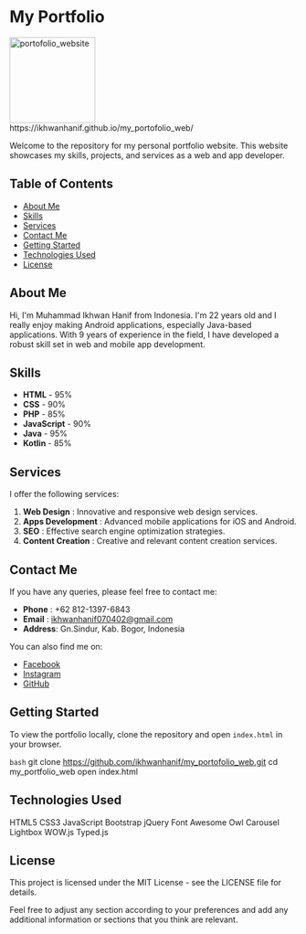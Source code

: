 # My Portfolio

<img width="150" alt="portofolio_website" src="https://github.com/ikhwanhanif/my_portofolio_web/assets/108711453/9540f62e-9819-4c4d-981a-f973bf2e773a">
<br>
https://ikhwanhanif.github.io/my_portofolio_web/

Welcome to the repository for my personal portfolio website. This website showcases my skills, projects, and services as a web and app developer. 

## Table of Contents

- [About Me](#about-me)
- [Skills](#skills)
- [Services](#services)
- [Contact Me](#contact-me)
- [Getting Started](#getting-started)
- [Technologies Used](#technologies-used)
- [License](#license)

## About Me

Hi, I'm Muhammad Ikhwan Hanif from Indonesia. I'm 22 years old and I really enjoy making Android applications, especially Java-based applications. With 9 years of experience in the field, I have developed a robust skill set in web and mobile app development.

## Skills

- **HTML** - 95%
- **CSS** - 90%
- **PHP** - 85%
- **JavaScript** - 90%
- **Java** - 95%
- **Kotlin** - 85%

## Services

I offer the following services:

1. **Web Design**        : Innovative and responsive web design services.
2. **Apps Development**  : Advanced mobile applications for iOS and Android.
3. **SEO**               : Effective search engine optimization strategies.
4. **Content Creation**  : Creative and relevant content creation services.

## Contact Me

If you have any queries, please feel free to contact me:

- **Phone**  : +62 812-1397-6843
- **Email**  : ikhwanhanif070402@gmail.com
- **Address**: Gn.Sindur, Kab. Bogor, Indonesia

You can also find me on:
- [Facebook](https://www.facebook.com/ikhwan.hanif.739)
- [Instagram](https://www.instagram.com/hanifisme.07)
- [GitHub](https://github.com/ikhwanhanif)

## Getting Started

To view the portfolio locally, clone the repository and open `index.html` in your browser.

```bash```
git clone https://github.com/ikhwanhanif/my_portofolio_web.git
cd my_portfolio_web
open index.html

## Technologies Used

HTML5
CSS3
JavaScript
Bootstrap
jQuery
Font Awesome
Owl Carousel
Lightbox
WOW.js
Typed.js

## License

This project is licensed under the MIT License - see the LICENSE file for details.

Feel free to adjust any section according to your preferences and add any additional information or sections that you think are relevant.
